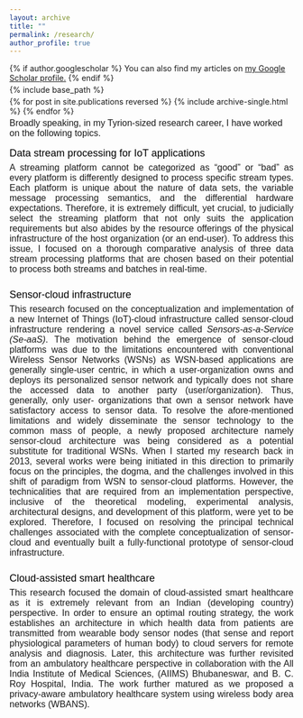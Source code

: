 ```yaml
---
layout: archive
title: ""
permalink: /research/
author_profile: true
---
```


{% if author.googlescholar %}
  You can also find my articles on <u><a href="{{author.googlescholar}}">my Google Scholar profile</a>.</u>
{% endif %}

{% include base_path %}

{% for post in site.publications reversed %}
  {% include archive-single.html %}
{% endfor %}

<style>
.boxed {
  background-color: #D6EAF8;
  color: black;
  border: none ;
  padding: 0px;
}
p { margin-bottom: -10px; }

</style>

<font face="helvetica" size="3"> <p>Broadly speaking, in my Tyrion-sized research career, I have worked on the following topics.</p><br>


<font face="helvetica" color="black" size="4">
          <p>Data stream processing for IoT applications</p></font>
<font face="helvetica" size="3"> 
  <p align="justify">A streaming platform cannot be categorized as “good” or “bad” as every platform is differently designed to process specific stream types. Each platform is unique about the nature of data sets, the variable message processing semantics, and the differential hardware expectations. Therefore, it is extremely difficult, yet crucial, to judicially select the streaming platform that not only suits the application requirements but also abides by the resource offerings of the physical infrastructure of the host organization (or an end-user). To address this issue, I focused on a thorough comparative analysis of three data stream processing platforms that are chosen based on their potential to process both streams and batches in real-time. </p> <br>
</font>



<font face="helvetica" color="black" size="4">
          <p>Sensor-cloud infrastructure</p></font>

 <font face="helvetica" size="3"> 
   <p align="justify">This research focused on the conceptualization and implementation of a new Internet of Things (IoT)-cloud infrastructure called sensor-cloud infrastructure rendering a novel service called <i>Sensors-as-a-Service (Se-aaS)</i>. The motivation behind the emergence of sensor-cloud platforms was due to the limitations encountered with conventional Wireless Sensor Networks (WSNs) as WSN-based applications are generally single-user centric, in which a user-organization owns and deploys its personalized sensor network and typically does not share the accessed data to another party (user/organization). Thus, generally, only user- organizations that own a sensor network have satisfactory access to sensor data. To resolve the afore-mentioned limitations and widely disseminate the sensor technology to the common mass of people, a newly proposed architecture namely sensor-cloud architecture was being considered as a potential substitute for traditional WSNs. When I started my research back in 2013, several works were being initiated in this direction to primarily focus on the principles, the dogma, and the challenges involved in this shift of paradigm from WSN to sensor-cloud platforms. However, the technicalities that are required from an implementation perspective, inclusive of the theoretical modeling, experimental analysis, architectural designs, and development of this platform, were yet to be explored. Therefore, I focused on resolving the principal technical challenges associated with the complete conceptualization of sensor-cloud and eventually built a fully-functional prototype of sensor-cloud infrastructure.</p><br>
 </font>




 <font face="helvetica" color="black" size="4">
            <p>Cloud-assisted smart healthcare</p></font>
 <font face="helvetica" size="3"> 
    <p align="justify">This research focused the domain of cloud-assisted smart healthcare as it is extremely relevant from an Indian (developing country) perspective. In order to ensure an optimal routing strategy, the work establishes an architecture in which health data from patients are transmitted from wearable body sensor nodes (that sense and report physiological parameters of human body) to cloud servers for remote analysis and diagnosis. Later, this architecture was further revisited from an ambulatory healthcare perspective in collaboration with the All India Institute of Medical Sciences, (AIIMS) Bhubaneswar, and B. C. Roy Hospital, India. The work further matured as we proposed a privacy-aware ambulatory healthcare system using wireless body area networks (WBANS). </p>
 
</font>